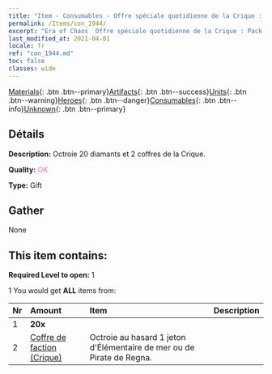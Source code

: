 ```yaml
---
title: "Item - Consumables - Offre spéciale quotidienne de la Crique : Pack A"
permalink: /Items/con_1944/
excerpt: "Era of Chaos  Offre spéciale quotidienne de la Crique : Pack A"
last_modified_at: 2021-04-01
locale: fr
ref: "con_1944.md"
toc: false
classes: wide
---
```

 [Materials](/fr/Items/){: .btn .btn--primary}[Artifacts](/fr/Items/Artifacts/){: .btn .btn--success}[Units](/fr/Items/Units/){: .btn .btn--warning}[Heroes](/fr/Items/Heroes/){: .btn .btn--danger}[Consumables](/fr/Items/Consumables/){: .btn .btn--info}[Unknown](/fr/Items/Unknown/){: .btn .btn--primary}

## Détails
 **Description:** Octroie 20 diamants et 2 coffres de la Crique.

 **Quality:** <span style="color: #DA70D6">OK</span>

 **Type:** Gift

## Gather

  None

## This item contains:

 **Required Level to open:** 1

 1 You would get **ALL** items  from:

  | Nr | Amount |     Item    | Description |
  |:---|:-------|:------------|:-----------:|
  | 1 |  **20x** | <i class="fas fa-gem"/> |  | 
  | 2 | [Coffre de faction (Crique)](/fr/Items/con_1278/) | Octroie au hasard 1 jeton d'Élémentaire de mer ou de Pirate de Regna. | 
